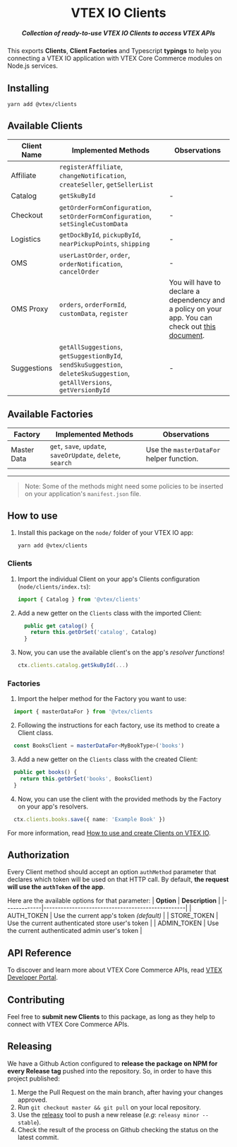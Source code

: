 <h1 align="center">
  VTEX IO Clients
</h1>
<h5 align="center">Collection of <i>ready-to-use</i> VTEX IO Clients to access VTEX APIs</h5>

This exports **Clients**, **Client Factories** and Typescript **typings** to help you connecting a VTEX IO application with VTEX Core Commerce modules on Node.js services.

## Installing

```
yarn add @vtex/clients
```

## Available Clients

| **Client Name** | **Implemented Methods**                                                         | Observations      |
|-----------------|---------------------------------------------------------------------------------| -                 |
| Affiliate       | `registerAffiliate`, `changeNotification`, `createSeller`, `getSellerList`      |                   |
| Catalog         | `getSkuById`                                                                    | -                 |
| Checkout        | `getOrderFormConfiguration`, `setOrderFormConfiguration`, `setSingleCustomData` | -                 |
| Logistics       | `getDockById`, `pickupById`, `nearPickupPoints`, `shipping`                     | -                 |
| OMS             | `userLastOrder`, `order`, `orderNotification`, `cancelOrder`                    | -                 |
| OMS Proxy       | `orders`, `orderFormId`, `customData`, `register`                               | You will have to declare a dependency and a policy on your app. You can check out [this document](https://www.notion.so/How-to-use-the-OMS-API-Proxy-application-e82f11ff896247c58a7e2e658d631516).
| Suggestions     | `getAllSuggestions`, `getSuggestionById`, `sendSkuSuggestion`, `deleteSkuSuggestion`, `getAllVersions`, `getVersionById`| -                 |

## Available Factories

| **Factory** | **Implemented Methods**                                                         | Observations      |
|-----------------|---------------------------------------------------------------------------------| -                 |
| Master Data       | `get`, `save`, `update`, `saveOrUpdate`, `delete`, `search`      | Use the `masterDataFor` helper function. |
---

> Note: Some of the methods might need some policies to be inserted on your application's `manifest.json` file.

## How to use

1. Install this package on the `node/` folder of your VTEX IO app:
    ```
    yarn add @vtex/clients
    ```

### Clients

1. Import the individual Client on your app's Clients configuration (`node/clients/index.ts`):
    ```typescript
    import { Catalog } from '@vtex/clients'
    ```
2. Add a new getter on the `Clients` class with the imported Client:
    ```typescript
      public get catalog() {
        return this.getOrSet('catalog', Catalog)
      }
    ```
3. Now, you can use the available client's on the app's _resolver functions_!
    ```typescript
    ctx.clients.catalog.getSkuById(...)
    ```

### Factories

1. Import the helper method for the Factory you want to use:
  ```typescript
    import { masterDataFor } from '@vtex/clients 
  ```
2. Following the instructions for each factory, use its method to create a Client class.
  ```typescript
    const BooksClient = masterDataFor<MyBookType>('books') 
  ```
3. Add a new getter on the `Clients` class with the created Client: 
  ```typescript
    public get books() {
      return this.getOrSet('books', BooksClient)
    }
  ```
4. Now, you can use the client with the provided methods by the Factory on your app's resolvers.
  ```typescript
    ctx.clients.books.save({ name: 'Example Book' })
  ```

For more information, read [How to use and create Clients on VTEX IO](https://www.notion.so/How-to-use-and-create-Clients-on-VTEX-IO-1dbd20c928c642d0ba059d5efbe7874b).


## Authorization

Every Client method should accept an option `authMethod` parameter that declares which token will be used on that HTTP call. By default, **the request will use the `authToken` of the app**.

Here are the available options for that parameter:
| **Option**  | **Description**                                  |
|-------------|--------------------------------------------------|
| AUTH_TOKEN  | Use the current app's token _(default)_          |
| STORE_TOKEN | Use the current authenticated store user's token |
| ADMIN_TOKEN   | Use the current authenticated admin user's token |

## API Reference

To discover and learn more about VTEX Core Commerce APIs, read [VTEX Developer Portal](https://developers.vtex.com/reference).

## Contributing

Feel free to **submit new Clients** to this package, as long as they help to connect with VTEX Core Commerce APIs.

## Releasing

We have a Github Action configured to **release the package on NPM for every Release tag** pushed into the repository. So, in order to have this project published:
1. Merge the Pull Request on the main branch, after having your changes approved.
2. Run `git checkout master && git pull` on your local repository.
3. Use the [releasy](https://www.npmjs.com/package/releasy) tool to push a new release (_e.g_: `releasy minor --stable`).
4. Check the result of the process on Github checking the status on the latest commit.
